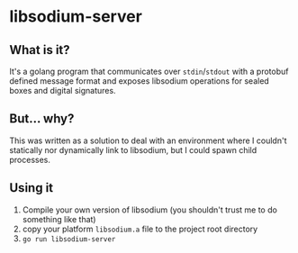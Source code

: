 # libsodium-server

## What is it?

It's a golang program that communicates over `stdin`/`stdout` with a protobuf defined message
format and exposes libsodium operations for sealed boxes and digital signatures.

## But... why?

This was written as a solution to deal with an environment where I couldn't statically nor
dynamically link to libsodium, but I could spawn child processes.

## Using it

1. Compile your own version of libsodium (you shouldn't trust me to do something like that)
1. copy your platform `libsodium.a` file to the project root directory
1. `go run libsodium-server`